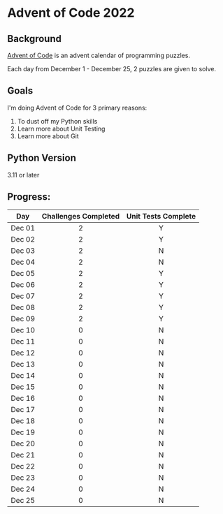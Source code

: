 # Advent of Code 2022

## Background
[Advent of Code](https://adventofcode.com/2022) is an advent calendar of programming puzzles.

Each day from December 1 - December 25, 2 puzzles are given to solve.

## Goals
I'm doing Advent of Code for 3 primary reasons:
1. To dust off my Python skills
2. Learn more about Unit Testing
3. Learn more about Git

## Python Version
3.11 or later

## Progress:
| Day | Challenges Completed | Unit Tests Complete |
| :---: | :--------------------: | :-------------------: |
| Dec 01 | 2 | Y |
| Dec 02 | 2 | Y |
| Dec 03 | 2 | N |
| Dec 04 | 2 | N |
| Dec 05 | 2 | Y |
| Dec 06 | 2 | Y |
| Dec 07 | 2 | Y |
| Dec 08 | 2 | Y |
| Dec 09 | 2 | Y |
| Dec 10 | 0 | N |
| Dec 11 | 0 | N |
| Dec 12 | 0 | N |
| Dec 13 | 0 | N |
| Dec 14 | 0 | N |
| Dec 15 | 0 | N |
| Dec 16 | 0 | N |
| Dec 17 | 0 | N |
| Dec 18 | 0 | N |
| Dec 19 | 0 | N |
| Dec 20 | 0 | N |
| Dec 21 | 0 | N |
| Dec 22 | 0 | N |
| Dec 23 | 0 | N |
| Dec 24 | 0 | N |
| Dec 25 | 0 | N |

